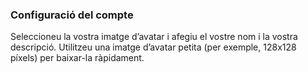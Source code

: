 ### Configuració del compte
Seleccioneu la vostra imatge d’avatar i afegiu el vostre nom i la vostra descripció. Utilitzeu una imatge d’avatar petita (per exemple, 128x128 píxels) per baixar-la ràpidament.
